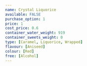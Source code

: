 ```yaml
---
name: Crystal Liquorice
available: FALSE
purchase_option: 1
price: 1
cost_price: 0.6
container_water_weight: 919
container_sweets_weight: 0
type: [Caramel, Liquorice, Wrapped]
flavour: [Aniseed]
colour: [Red]
free: [Alcohol]
---
```

